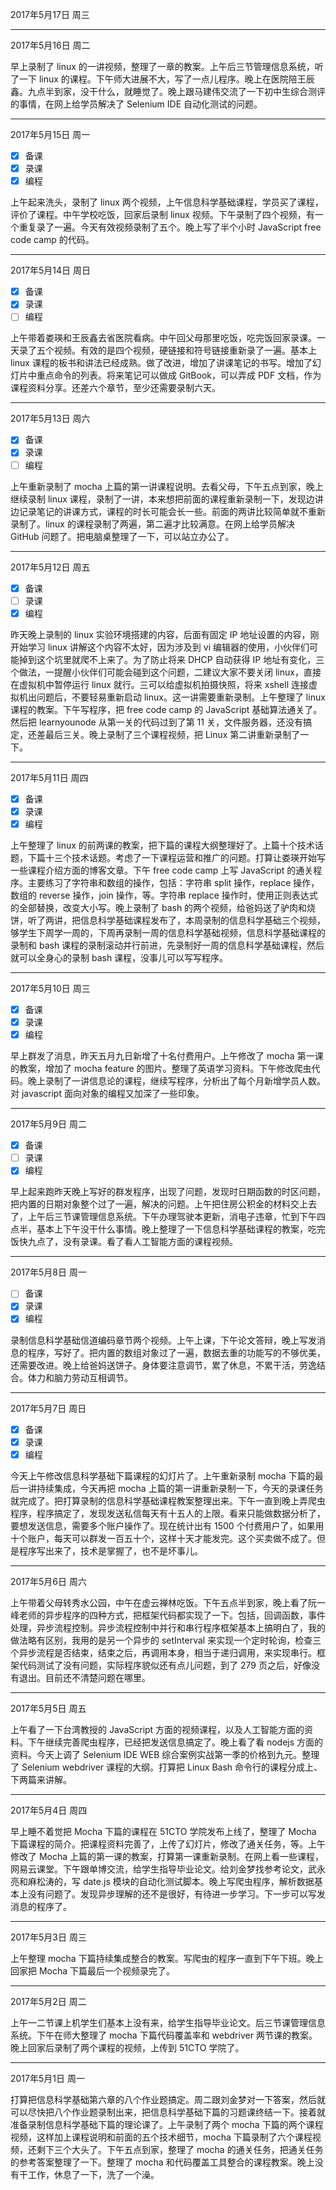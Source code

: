 2017年5月17日 周三


---
2017年5月16日 周二

早上录制了 linux 的一讲视频，整理了一章的教案。上午后三节管理信息系统，听了一下 linux 的课程。下午师大进展不大，写了一点儿程序。晚上在医院陪王辰鑫。九点半到家，没干什么，就睡觉了。晚上跟马建伟交流了一下初中生综合测评的事情，在网上给学员解决了 Selenium IDE 自动化测试的问题。

---
2017年5月15日 周一

- [x] 备课
- [x] 录课
- [x] 编程

上午起来洗头，录制了 linux 两个视频，上午信息科学基础课程，学员买了课程，评价了课程。中午学校吃饭，回家后录制 linux 视频。下午录制了四个视频，有一个重复录了一遍。今天有效视频录制了五个。晚上写了半个小时 JavaScript free code camp 的代码。

---
2017年5月14日 周日

- [x] 备课
- [x] 录课
- [ ] 编程

上午带着娄瑛和王辰鑫去省医院看病。中午回父母那里吃饭，吃完饭回家录课。一天录了五个视频。有效的是四个视频，硬链接和符号链接重新录了一遍。基本上 linux 课程的板书和讲法已经成熟。做了改进，增加了讲课笔记的书写。增加了幻灯片中重点命令的列表。将来笔记可以做成 GitBook，可以弄成 PDF 文档，作为课程资料分享。还差六个章节，至少还需要录制六天。

---
2017年5月13日 周六

- [x] 备课
- [x] 录课
- [ ] 编程

上午重新录制了 mocha 上篇的第一讲课程说明。去看父母，下午五点到家，晚上继续录制 linux 课程，录制了一讲，本来想把前面的课程重新录制一下，发现边讲边记录笔记的讲课方式，课程的时长可能会长一些。前面的两讲比较简单就不重新录制了。linux 的课程录制了两遍，第二遍才比较满意。在网上给学员解决 GitHub 问题了。把电脑桌整理了一下，可以站立办公了。

---
2017年5月12日 周五

- [x] 备课
- [ ] 录课
- [x] 编程

昨天晚上录制的 linux 实验环境搭建的内容，后面有固定 IP 地址设置的内容，刚开始学习 linux 讲解这个内容不太好，因为涉及到 vi 编辑器的使用，小伙伴们可能掉到这个坑里就爬不上来了。为了防止将来 DHCP 自动获得 IP 地址有变化，三个做法，一提醒小伙伴们可能会碰到这个问题，二建议大家不要关闭 linux，直接在虚拟机中暂停运行 linux 就行。三可以给虚拟机拍摄快照，将来 xshell 连接虚拟机出问题后，不要轻易重新启动 linux。这一讲需要重新录制。上午整理了 linux 课程的教案。下午写程序，把 free code camp 的 JavaScript 基础算法通关了。然后把 learnyounode 从第一关的代码过到了第 11 关，文件服务器，还没有搞定，还差最后三关。晚上录制了三个课程视频，把 Linux 第二讲重新录制了一下。

---
2017年5月11日 周四

- [x] 备课
- [x] 录课
- [x] 编程

上午整理了 linux 的前两课的教案，把下篇的课程大纲整理好了。上篇十个技术话题，下篇十三个技术话题。考虑了一下课程运营和推广的问题。打算让娄瑛开始写一些课程介绍方面的博客文章。下午 free code camp 上写 JavaScript 的通关程序。主要练习了字符串和数组的操作，包括：字符串 split 操作，replace 操作，数组的 reverse 操作，join 操作，等。字符串 replace 操作时，使用正则表达式的全部替换，改变大小写。晚上录制了 bash 的两个视频，给爸妈送了驴肉和烧饼，听了两讲，把信息科学基础课程发布了，本周录制的信息科学基础三个视频，够学生下周学一周的，下周再录制一周的信息科学基础视频，信息科学基础课程的录制和 bash 课程的录制滚动并行前进，先录制好一周的信息科学基础课程，然后就可以全身心的录制 bash 课程，没事儿可以写写程序。

---
2017年5月10日 周三

- [x] 备课
- [x] 录课
- [x] 编程

早上群发了消息，昨天五月九日新增了十名付费用户。上午修改了 mocha 第一课的教案，增加了 mocha feature 的图片。整理了英语学习资料。下午修改爬虫代码。晚上录制了一讲信息论的课程，继续写程序，分析出了每个月新增学员人数。对 javascript 面向对象的编程又加深了一些印象。

---
2017年5月9日 周二

- [x] 备课
- [ ] 录课
- [x] 编程

早上起来跑昨天晚上写好的群发程序，出现了问题，发现时日期函数的时区问题，把内置的日期对象整个过了一遍，解决的问题。上午把住房公积金的材料交上去了，上午后三节课管理信息系统。下午办理驾驶本更新，消电子违章，忙到下午四点半，基本上下午没干什么事情。晚上整理了一下信息科学基础课程的教案，吃完饭快九点了，没有录课。看了看人工智能方面的课程视频。

---
2017年5月8日 周一

- [ ] 备课
- [x] 录课
- [x] 编程

录制信息科学基础信道编码章节两个视频。上午上课，下午论文答辩，晚上写发消息的程序，写好了。把内置的数组对象过了一遍，数据去重的功能写的不够优美，还需要改进。晚上给爸妈送饼子。身体要注意调节，累了休息，不累干活，劳逸结合。体力和脑力劳动互相调节。

---
2017年5月7日 周日

- [x] 备课 
- [x] 录课
- [x] 编程
 
今天上午修改信息科学基础下篇课程的幻灯片了。上午重新录制 mocha 下篇的最后一讲持续集成，今天再把 mocha 上篇的第一讲重新录制一下，今天的录课任务就完成了。把打算录制的信息科学基础课程教案整理出来。下午一直到晚上弄爬虫程序，程序搞定了，发现发送私信每天有十五人的上限。看来只能做数据分析了，要想发送信息，需要多个账户操作了。现在统计出有 1500 个付费用户了，如果用十个账户，每天可以群发一百五十个，这样十天才能发完。这个买卖做不成了。但是程序写出来了，技术是掌握了，也不是坏事儿。

---
2017年5月6日 周六

上午带着父母转秀水公园，中午在虚云禅林吃饭。下午五点半到家，晚上看了阮一峰老师的异步程序的四种方式，把框架代码都实现了一下。包括，回调函数，事件处理，异步流程控制。异步流程控制中并行和串行程序框架基本上搞明白了，我的做法略有区别，我用的是另一个异步的 setInterval 来实现一个定时轮询，检查三个异步流程是否结束，结束之后，再调用本身，相当于递归调用，来实现串行。框架代码测试了没有问题，实际程序貌似还有点儿问题，到了 279 页之后，好像没有退出。目前还不清楚问题在哪里。

---
2017年5月5日 周五

上午看了一下台湾教授的 JavaScript 方面的视频课程，以及人工智能方面的资料。下午继续完善爬虫程序，已经把发送信息搞定了。晚上看了看 nodejs 方面的资料。今天上调了 Selenium IDE WEB 综合案例实战第一季的价格到九元。整理了 Selenium webdriver 课程的大纲。打算把 Linux Bash 命令行的课程分成上、下两篇来讲解。

---
2017年5月4日 周四

早上睡不着觉把 Mocha 下篇的课程在 51CTO 学院发布上线了，整理了 Mocha 下篇课程的简介。把课程资料完善了，上传了幻灯片，修改了通关任务，等。上午修改了 Mocha 上篇的第一课的教案，打算第一课重新录制。在网上看一些课程，网易云课堂。下午跟单博交流，给学生指导毕业论文。给刘金梦找参考论文，武永亮和麻松涛的，写 date.js 模块的自动化测试脚本。晚上写爬虫程序，解析数据基本上没有问题了。发现异步理解的还不是很好，有待进一步学习。下一步可以写发消息的程序了。

---
2017年5月3日 周三

上午整理 mocha 下篇持续集成整合的教案。写爬虫的程序一直到下午下班。晚上回家把 Mocha 下篇最后一个视频录完了。

---
2017年5月2日 周二

上午一二节课上机学生们基本上没有来，给学生指导毕业论文。后三节课管理信息系统。下午在师大整理了 mocha 下篇代码覆盖率和 webdriver 两节课的教案。晚上回家后录制了两个课程的视频，上传到 51CTO 学院了。

---
2017年5月1日 周一

打算把信息科学基础第六章的八个作业题搞定。周二跟刘金梦对一下答案，然后就可以尽快把八个作业题录制出来，把信息科学基础下篇的习题课终结一下。接着就准备录制信息科学基础下篇的理论课了。上午录制了两个 mocha 下篇的两个课程视频，这样加上课程说明和前面的五个技术细节，mocha 下篇录制了六个课程视频，还剩下三个大头了。下午五点到家，整理了 mocha 的通关任务，把通关任务的参考答案整理了一下。整理了 mocha 和代码覆盖工具整合的课程教案。晚上没有干工作，休息了一下，洗了一个澡。

